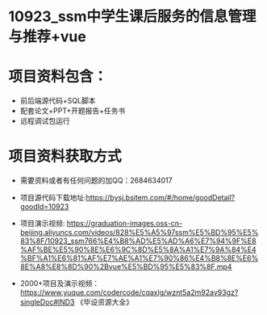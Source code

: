 # 10923_ssm中学生课后服务的信息管理与推荐+vue
 
# 项目资料包含：
* 前后端源代码+SQL脚本
* 配套论文+PPT+开题报告+任务书
* 远程调试包运行

# 项目资料获取方式
* 需要资料或者有任何问题的加QQ：2684634017
* 项目源代码下载地址:https://bysj.bsitem.com/#/home/goodDetail?goodId=10923


* 项目演示视频: https://graduation-images.oss-cn-beijing.aliyuncs.com/videos/828%E5%A5%97ssm%E5%BD%95%E5%83%8F/10923_ssm766%E4%B8%AD%E5%AD%A6%E7%94%9F%E8%AF%BE%E5%90%8E%E6%9C%8D%E5%8A%A1%E7%9A%84%E4%BF%A1%E6%81%AF%E7%AE%A1%E7%90%86%E4%B8%8E%E6%8E%A8%E8%8D%90%2Bvue%E5%BD%95%E5%83%8F.mp4


* 2000+项目及演示视频：https://www.yuque.com/codercode/cqaxlg/wznt5a2m92ay93gz?singleDoc#lND3 《毕设资源大全》





